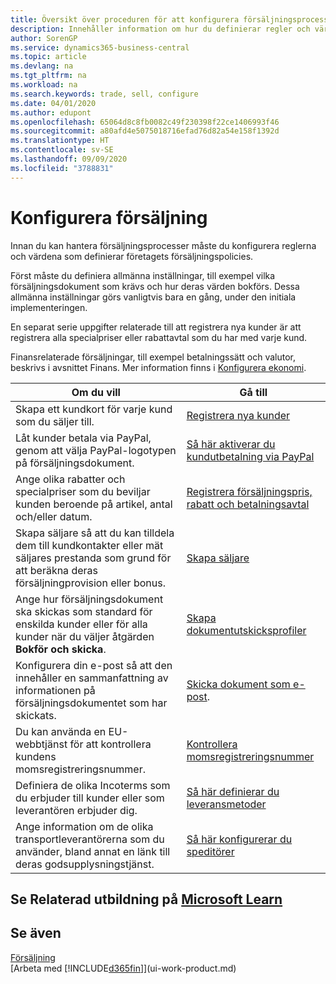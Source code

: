```yaml
---
title: Översikt över proceduren för att konfigurera försäljningsprocesser | Microsoft Docs
description: Innehåller information om hur du definierar regler och värden för att definiera dina försäljningspolicyer och -processer.
author: SorenGP
ms.service: dynamics365-business-central
ms.topic: article
ms.devlang: na
ms.tgt_pltfrm: na
ms.workload: na
ms.search.keywords: trade, sell, configure
ms.date: 04/01/2020
ms.author: edupont
ms.openlocfilehash: 65064d8c8fb0082c49f230398f22ce1406993f46
ms.sourcegitcommit: a80afd4e5075018716efad76d82a54e158f1392d
ms.translationtype: HT
ms.contentlocale: sv-SE
ms.lasthandoff: 09/09/2020
ms.locfileid: "3788831"
---
```

# <a name="setting-up-sales"></a>Konfigurera försäljning
Innan du kan hantera försäljningsprocesser måste du konfigurera reglerna och värdena som definierar företagets försäljningspolicies.

Först måste du definiera allmänna inställningar, till exempel vilka försäljningsdokument som krävs och hur deras värden bokförs. Dessa allmänna inställningar görs vanligtvis bara en gång, under den initiala implementeringen.

En separat serie uppgifter relaterade till att registrera nya kunder är att registrera alla specialpriser eller rabattavtal som du har med varje kund.

Finansrelaterade försäljningar, till exempel betalningssätt och valutor, beskrivs i avsnittet Finans. Mer information finns i [Konfigurera ekonomi](finance-setup-finance.md).

| Om du vill | Gå till |
| --- | --- |
| Skapa ett kundkort för varje kund som du säljer till. |[Registrera nya kunder](sales-how-register-new-customers.md) |
| Låt kunder betala via PayPal, genom att välja PayPal-logotypen på försäljningsdokument. |[Så här aktiverar du kundutbetalning via PayPal](sales-how-enable-payment-service-extensions.md) |
| Ange olika rabatter och specialpriser som du beviljar kunden beroende på artikel, antal och/eller datum. |[Registrera försäljningspris, rabatt och betalningsavtal](sales-how-record-sales-price-discount-payment-agreements.md) |
| Skapa säljare så att du kan tilldela dem till kundkontakter eller mät säljares prestanda som grund för att beräkna deras försäljningprovision eller bonus. |[Skapa säljare](sales-how-setup-salespeople.md) |
| Ange hur försäljningsdokument ska skickas som standard för enskilda kunder eller för alla kunder när du väljer åtgärden **Bokför och skicka**. |[Skapa dokumentutskicksprofiler](sales-how-setup-document-send-profiles.md) |
| Konfigurera din e-post så att den innehåller en sammanfattning av informationen på försäljningsdokumentet som har skickats. |[Skicka dokument som e-post](ui-how-send-documents-email.md). |
|Du kan använda en EU-webbtjänst för att kontrollera kundens momsregistreringsnummer.|[Kontrollera momsregistreringsnummer](finance-setup-vat.md)|
|Definiera de olika Incoterms som du erbjuder till kunder eller som leverantören erbjuder dig.|[Så här definierar du leveransmetoder](sales-how-set-up-shipment-methods.md)|
|Ange information om de olika transportleverantörerna som du använder, bland annat en länk till deras godsupplysningstjänst.|[Så här konfigurerar du speditörer](sales-how-to-set-up-shipping-agents.md)|

## <a name="see-related-training-at-microsoft-learn"></a>Se Relaterad utbildning på [Microsoft Learn](/learn/paths/trade-get-started-dynamics-365-business-central/)

## <a name="see-also"></a>Se även
[Försäljning](sales-manage-sales.md)  
[Arbeta med [!INCLUDE[d365fin](includes/d365fin_md.md)]](ui-work-product.md)
